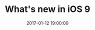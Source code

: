 ---
layout:             talk
section:            talks
title:  	           "What's new in iOS 9"
date:               2017-01-12 19:00:00
context:            Cocoaheads Paris
context_url:        http://cocoaheads.fr
document_url:       https://github.com/adhumi/talks/raw/master/2017-01-whats-new-ios9/CocoaheadsJan17.pdf
thumbnail_url:      /talks/assets/CocoaheadsJan17.jpg
embed_slides_code:  <script async class="speakerdeck-embed" data-id="ab8e01a4d8134d9b8fb5e0015b24d6c7" data-ratio="1.77777777777778" src="//speakerdeck.com/assets/embed.js"></script>
embed_video_code:   
---
